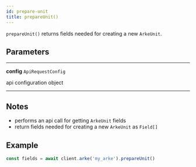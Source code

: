 ```yaml
---
id: prepare-unit
title: prepareUnit()
---
```


`prepareUnit()` returns fields needed for creating a new `ArkeUnit`.


## Parameters

---
**config** `ApiRequestConfig`

api configuration object

---


## Notes

* performs an api call for getting `ArkeUnit` fields
* return fields needed for creating a new `ArkeUnit` as `Field[]`

## Example

```js
const fields = await client.arke('my_arke').prepareUnit()
```

